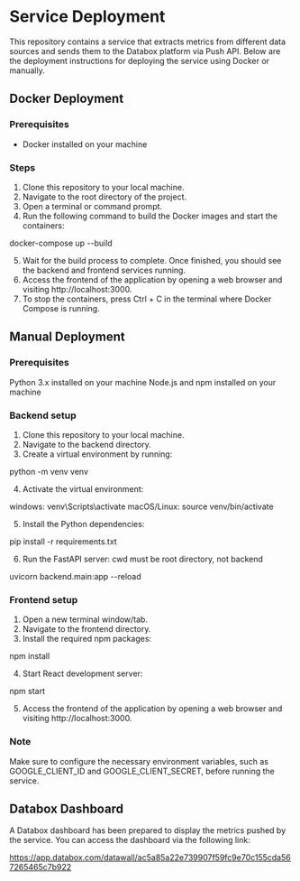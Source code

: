 # Service Deployment

This repository contains a service that extracts metrics from different data sources and sends them to the Databox platform via Push API. Below are the deployment instructions for deploying the service using Docker or manually.

## Docker Deployment

### Prerequisites
- Docker installed on your machine

### Steps
1. Clone this repository to your local machine.
2. Navigate to the root directory of the project.
3. Open a terminal or command prompt.
4. Run the following command to build the Docker images and start the containers:

docker-compose up --build

5. Wait for the build process to complete. Once finished, you should see the backend and frontend services running.
6. Access the frontend of the application by opening a web browser and visiting http://localhost:3000.
7. To stop the containers, press Ctrl + C in the terminal where Docker Compose is running.

## Manual Deployment

### Prerequisites
Python 3.x installed on your machine
Node.js and npm installed on your machine

### Backend setup 

1. Clone this repository to your local machine.
2. Navigate to the backend directory.
3. Create a virtual environment by running:

  python -m venv venv

4. Activate the virtual environment:

  windows: venv\Scripts\activate
  macOS/Linux: source venv/bin/activate

5. Install the Python dependencies:
   
  pip install -r requirements.txt

6. Run the FastAPI server:
cwd must be root directory, not backend

  uvicorn backend.main:app --reload

### Frontend setup

1. Open a new terminal window/tab.
2. Navigate to the frontend directory.
3. Install the required npm packages:

  npm install

4. Start React development server:

  npm start

5. Access the frontend of the application by opening a web browser and visiting http://localhost:3000.

### Note

Make sure to configure the necessary environment variables, such as GOOGLE_CLIENT_ID and GOOGLE_CLIENT_SECRET, before running the service.

## Databox Dashboard

A Databox dashboard has been prepared to display the metrics pushed by the service. 
You can access the dashboard via the following link:

https://app.databox.com/datawall/ac5a85a22e739907f59fc9e70c155cda567265465c7b922
